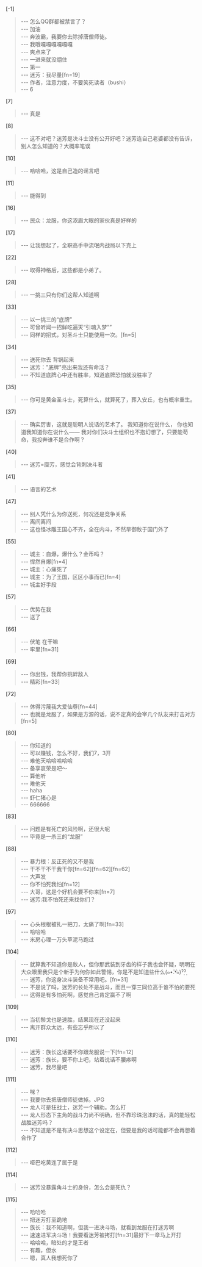 
[-1] 
>--- 怎么QQ群都被禁言了？<br>
>--- 加油<br>
>--- 奔波霸，我要你去除掉唐僧师徒。<br>
>--- 我哦嘎嘎嘎嘎嘎嘎<br>
>--- 爽点来了<br>
>--- 一进来就没绷住<br>
>--- 第一<br>
>--- 迷芳：我尽量[fn=19]<br>
>--- 作者，注意力度，不要笑死读者（bushi）<br>
>--- 6<br>

[7] 
>--- 真是<br>

[8] 
>--- 这不对吧？迷芳是决斗士没有公开好吧？迷芳连自己老婆都没有告诉，别人怎么知道的？大概率笔误<br>

[10] 
>--- 哈哈哈，这是自己造的谣言吧<br>

[11] 
>--- 能得到<br>

[16] 
>--- 民众：龙服，你这浓眉大眼的家伙真是好样的<br>

[17] 
>--- 让我想起了，全职高手中流氓内战局以下克上<br>

[22] 
>--- 取得神格后，这些都是小弟了。<br>

[28] 
>--- 一挑三只有你们这帮人知道啊<br>

[33] 
>--- 以一挑三的“底牌”<br>
>--- 可曾听闻一招鲜吃遍天“引魂入梦””<br>
>--- 同样的招式，对圣斗士只能使用一次。[fn=5]<br>

[34] 
>--- 送死你去 背锅起来<br>
>--- 迷芳："底牌"亮出来我还有命活？<br>
>--- 不知道底牌心中还有胜率，知道底牌恐怕就没胜率了<br>

[35] 
>--- 你可是黄金圣斗士，死算什么，就算死了，葬入安丘，也有概率重生。<br>

[37] 
>--- 确实厉害，这就是聪明人说话的艺术了。
我知道你在说什么，
你也知道我知道你在说什么——
我对你们决斗士组织也不抱幻想了，只要能苟命，我投奔谁不是合作啊？<br>

[40] 
>--- 迷芳=糜芳，感觉会背刺决斗者<br>

[41] 
>--- 语言的艺术<br>

[47] 
>--- 别人凭什么为你送死，何况还是竞争关系<br>
>--- 离间离间<br>
>--- 这也怪冰雕王国心不齐，全在内斗，不然旱御敌于国门外了<br>

[55] 
>--- 城主：自爆，爆什么？金币吗？<br>
>--- 悍然自爆[fn=4]<br>
>--- 城主：心痛死了<br>
>--- 城主：为了王国，区区小事而已[fn=4]<br>
>--- 城主好手段<br>

[57] 
>--- 优势在我<br>
>--- 送了<br>

[66] 
>--- 伏笔 在干嘛<br>
>--- 牢里[fn=31]<br>

[69] 
>--- 你出钱，我帮你挑衅敌人<br>
>--- 精彩[fn=33]<br>

[72] 
>--- 休得污蔑我大爱仙尊[fn=44]<br>
>--- 也就是龙服了，如果是方源的话，说不定真的会宰几个队友来打击对方[fn=5]<br>

[80] 
>--- 你知道的<br>
>--- 可以赚钱，怎么不好，我们7，3开<br>
>--- 难他天哈哈哈哈哈<br>
>--- 备享哀荣是吧～<br>
>--- 算他听<br>
>--- 难他天<br>
>--- haha<br>
>--- 虾仁猪心是<br>
>--- 666666<br>

[83] 
>--- 问题是有死亡的风险啊，还很大呢<br>
>--- 毕竟是一杀三的“龙服”<br>

[88] 
>--- 暴力根：反正死的又不是我<br>
>--- 干不干不干我干你[fn=62][fn=62][fn=62]<br>
>--- 大声发<br>
>--- 你不怕死我怕[fn=12]<br>
>--- 大哥，这是个好机会要不你来[fn=7]<br>
>--- 迷芳:我不怕死还来找你们？<br>

[97] 
>--- 心头根根被扎一把刀，太痛了啊[fn=33]<br>
>--- 哈哈哈<br>
>--- 米房心理一万头草泥马跑过<br>

[104] 
>--- 就算我不知道你是敌人，但你那武装到牙齿的样子我也会怀疑，明明在大众眼里我只是个新手为何你如此警惕，你是不是知道些什么(๑•̌.•̑๑)ˀ̣ˀ̣<br>
>--- 迷芳，你这身决斗装备不常用吧。[fn=31]<br>
>--- 不是说了吗，迷芳的长处不是战斗，而且一穿三同位高手谁不怕的要死<br>
>--- 这得是有多怕死啊，感觉自己肯定赢不了啊<br>

[109] 
>--- 当初鬃戈也是速胜，结果现在还没起来<br>
>--- 离开群众太远，有些忘乎所以了<br>

[110] 
>--- 迷芳：族长这话要不你跟龙服说一下[fn=12]<br>
>--- 迷芳：族长，要不你上吧，站着说话不腰疼啊<br>
>--- 迷芳，我尽量吧<br>

[111] 
>--- 咪？<br>
>--- 我要你去把唐僧师徒做掉。JPG<br>
>--- 龙人可是狂战士，迷芳一个辅助。怎么打<br>
>--- 龙人形态下主角的战斗力尚不明确，但不靠珍珠泡沫的话，真的能轻松战胜迷芳吗？<br>
>--- 不知道是不是有决斗思想这个设定在，但要是我的话可能都不会再想着合作了<br>

[112] 
>--- 哑巴吃黄连了属于是<br>

[114] 
>--- 迷芳没暴露角斗士的身份，怎么会是死仇？<br>

[115] 
>--- 哈哈哈<br>
>--- 把迷芳打至跪地<br>
>--- 族长：我不知道啊，但我一进决斗场，就看到龙服在打迷芳啊<br>
>--- 速速进军决斗场！我要看迷芳被拷打[fn=31]最好下一章马上开打<br>
>--- 哈哈哈，暗处的才是王者<br>
>--- 有趣，但水<br>
>--- 嗯，真人我想死你了<br>
